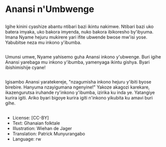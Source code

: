 # Anansi n'Umbwenge

##
Igihe kinini cyashize abantu ntibari bazi ikintu nakimwe. Ntibari bazi uko batera imyaka, uko bakora imyenda, nuko bakora ibikoresho by'ibyuma. Imana Nyame hejuru mukirere yari ifite ubwende bwose mw'isi yose. Yabubitse neza mu inkono y'ibumba.

##
Umunsi umwe, Nyame yahisemo guha Anansi inkono y'ubwenge. Buri igihe Anansi yarebaga mu inkono y'ibumba, yamenyaga ikintu gishya. Byari ibishimishije cyane!

##
Igisambo Anansi yaratekereje, "nzagumisha inkono hejuru y'ibiti byose birebire. Hanyuma nzayigumana ngenyine!" Yakoze akagozi karekare, ikazengurutsa iruhande ry'inkono y'ibumba, izirika ku inda ye. Yatangiye kurira igiti. Ariko byari bigoye kurira igiti n'inkono yikubita ku amavi buri gihe.

##


##


##


##
* License: [CC-BY]
* Text: Ghanaian folktale
* Illustration: Wiehan de Jager
* Translation: Patrick Munyurangabo
* Language: rw
